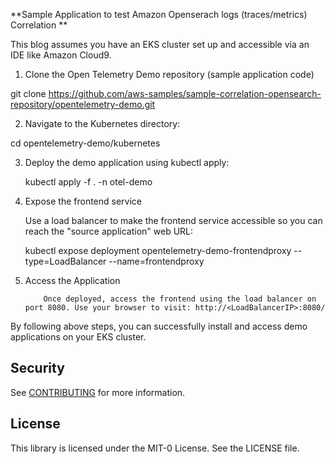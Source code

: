 **Sample Application to test Amazon Openserach logs (traces/metrics) Correlation **

This blog assumes you have an EKS cluster set up and accessible via an IDE like Amazon Cloud9.

1. Clone the Open Telemetry Demo repository (sample application code)

git clone https://github.com/aws-samples/sample-correlation-opensearch-repository/opentelemetry-demo.git

2. Navigate to the Kubernetes directory:

  cd opentelemetry-demo/kubernetes

3. Deploy the demo application using kubectl apply:

   kubectl apply -f . -n otel-demo

4. Expose the frontend service

   Use a load balancer to make the frontend service accessible so you can reach the "source application" web URL:

   kubectl expose deployment opentelemetry-demo-frontendproxy --type=LoadBalancer --name=frontendproxy

5. Access the Application

           Once deployed, access the frontend using the load balancer on port 8080. Use your browser to visit: http://<LoadBalancerIP>:8080/ 


By following above steps, you can successfully install and access demo applications on your EKS cluster.



## Security

See [CONTRIBUTING](CONTRIBUTING.md#security-issue-notifications) for more information.

## License

This library is licensed under the MIT-0 License. See the LICENSE file.

